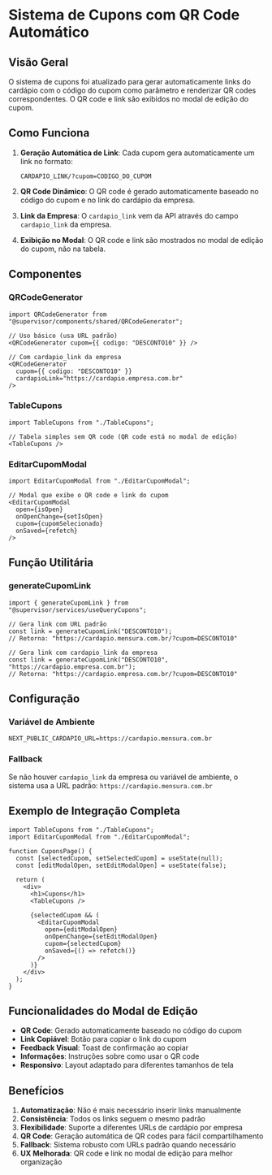 # Sistema de Cupons com QR Code Automático

## Visão Geral

O sistema de cupons foi atualizado para gerar automaticamente links do cardápio com o código do cupom como parâmetro e renderizar QR codes correspondentes. O QR code e link são exibidos no modal de edição do cupom.

## Como Funciona

1. **Geração Automática de Link**: Cada cupom gera automaticamente um link no formato:
   ```
   CARDAPIO_LINK/?cupom=CODIGO_DO_CUPOM
   ```

2. **QR Code Dinâmico**: O QR code é gerado automaticamente baseado no código do cupom e no link do cardápio da empresa.

3. **Link da Empresa**: O `cardapio_link` vem da API através do campo `cardapio_link` da empresa.

4. **Exibição no Modal**: O QR code e link são mostrados no modal de edição do cupom, não na tabela.

## Componentes

### QRCodeGenerator
```tsx
import QRCodeGenerator from "@supervisor/components/shared/QRCodeGenerator";

// Uso básico (usa URL padrão)
<QRCodeGenerator cupom={{ codigo: "DESCONTO10" }} />

// Com cardapio_link da empresa
<QRCodeGenerator 
  cupom={{ codigo: "DESCONTO10" }} 
  cardapioLink="https://cardapio.empresa.com.br" 
/>
```

### TableCupons
```tsx
import TableCupons from "./TableCupons";

// Tabela simples sem QR code (QR code está no modal de edição)
<TableCupons />
```

### EditarCupomModal
```tsx
import EditarCupomModal from "./EditarCupomModal";

// Modal que exibe o QR code e link do cupom
<EditarCupomModal 
  open={isOpen} 
  onOpenChange={setIsOpen}
  cupom={cupomSelecionado}
  onSaved={refetch}
/>
```

## Função Utilitária

### generateCupomLink
```tsx
import { generateCupomLink } from "@supervisor/services/useQueryCupons";

// Gera link com URL padrão
const link = generateCupomLink("DESCONTO10");
// Retorna: "https://cardapio.mensura.com.br/?cupom=DESCONTO10"

// Gera link com cardapio_link da empresa
const link = generateCupomLink("DESCONTO10", "https://cardapio.empresa.com.br");
// Retorna: "https://cardapio.empresa.com.br/?cupom=DESCONTO10"
```

## Configuração

### Variável de Ambiente
```env
NEXT_PUBLIC_CARDAPIO_URL=https://cardapio.mensura.com.br
```

### Fallback
Se não houver `cardapio_link` da empresa ou variável de ambiente, o sistema usa a URL padrão: `https://cardapio.mensura.com.br`

## Exemplo de Integração Completa

```tsx
import TableCupons from "./TableCupons";
import EditarCupomModal from "./EditarCupomModal";

function CuponsPage() {
  const [selectedCupom, setSelectedCupom] = useState(null);
  const [editModalOpen, setEditModalOpen] = useState(false);

  return (
    <div>
      <h1>Cupons</h1>
      <TableCupons />
      
      {selectedCupom && (
        <EditarCupomModal 
          open={editModalOpen}
          onOpenChange={setEditModalOpen}
          cupom={selectedCupom}
          onSaved={() => refetch()}
        />
      )}
    </div>
  );
}
```

## Funcionalidades do Modal de Edição

- **QR Code**: Gerado automaticamente baseado no código do cupom
- **Link Copiável**: Botão para copiar o link do cupom
- **Feedback Visual**: Toast de confirmação ao copiar
- **Informações**: Instruções sobre como usar o QR code
- **Responsivo**: Layout adaptado para diferentes tamanhos de tela

## Benefícios

1. **Automatização**: Não é mais necessário inserir links manualmente
2. **Consistência**: Todos os links seguem o mesmo padrão
3. **Flexibilidade**: Suporte a diferentes URLs de cardápio por empresa
4. **QR Code**: Geração automática de QR codes para fácil compartilhamento
5. **Fallback**: Sistema robusto com URLs padrão quando necessário
6. **UX Melhorada**: QR code e link no modal de edição para melhor organização
